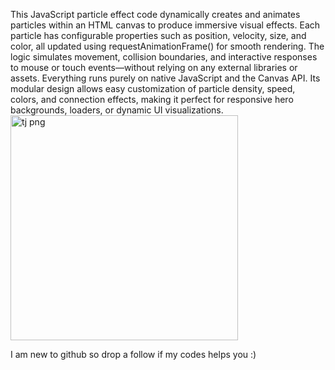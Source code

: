 This JavaScript particle effect code dynamically creates and animates particles within an HTML canvas to produce immersive visual effects. Each particle has configurable properties such as position, velocity, size, and color, all updated using requestAnimationFrame() for smooth rendering. The logic simulates movement, collision boundaries, and interactive responses to mouse or touch events—without relying on any external libraries or assets. Everything runs purely on native JavaScript and the Canvas API. Its modular design allows easy customization of particle density, speed, colors, and connection effects, making it perfect for responsive hero backgrounds, loaders, or dynamic UI visualizations.
                                          <img width="364" height="360" alt="tj png" src="https://github.com/user-attachments/assets/5ba11d33-2edb-4fa5-9b19-86226a52b818" />
<p>I am new to github so drop a follow if my codes helps you :)<p/>


